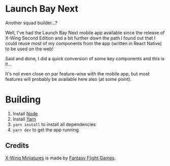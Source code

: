 Launch Bay Next
===============
Another squad builder...?

Well, I've had the Launch Bay Next mobile app available since the release of X-Wing Second Edition and a bit further down the path I found out that I could reuse most of my components from the app (written in React Native) to be used on the web!

Said and done, I did a quick conversion of some key components and this is it...

It's not even close on par feature-wise with the mobile app, but most features will probably be available here also (at some point).


Building
========

1. Install [Node](https://nodejs.org)
2. Install [Yarn](https://legacy.yarnpkg.com/en/docs/install)
3. `yarn install` to install all dependencies
4. `yarn dev` to get the app running


Credits
-------
[X-Wing Miniatures](https://www.fantasyflightgames.com/en/products/x-wing-second-edition/) is made by [Fantasy Flight Games](http://www.fantasyflightgames.com).
